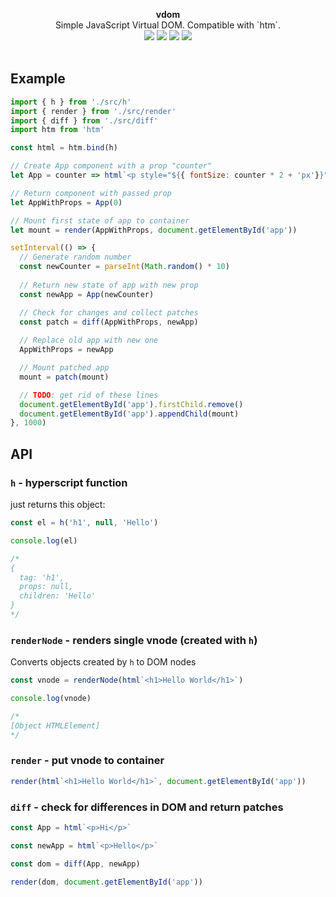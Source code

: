 
 <p align="center">
  <b>vdom</b><br />
  Simple JavaScript Virtual DOM. Compatible with `htm`.
  <br />
    <img src="https://cdn.rawgit.com/LunaGao/BlessYourCodeTag/master/tags/unicorn.svg" />
    <img src="https://img.shields.io/github/languages/top/talentlessguy/vdom" />
    <a href="https://twitter.com/v1rtl"><img src="https://img.shields.io/twitter/follow/v1rtl?style=social" /></a>
    <a href="https://dev.to/talentlessguy/my-experience-writing-virtual-dom-8bn"><img src="https://img.shields.io/badge/DEV-Article-black?style=flat-square" /></a>
  <br><br>
  </p>

## Example

```js
import { h } from './src/h'
import { render } from './src/render'
import { diff } from './src/diff'
import htm from 'htm'

const html = htm.bind(h)

// Create App component with a prop "counter"
let App = counter => html`<p style="${{ fontSize: counter * 2 + 'px'}}"><span>${counter}</span></p>`

// Return component with passed prop
let AppWithProps = App(0)

// Mount first state of app to container
let mount = render(AppWithProps, document.getElementById('app'))

setInterval(() => {
  // Generate random number
  const newCounter = parseInt(Math.random() * 10)
  
  // Return new state of app with new prop
  const newApp = App(newCounter)

  // Check for changes and collect patches
  const patch = diff(AppWithProps, newApp)
  
  // Replace old app with new one
  AppWithProps = newApp

  // Mount patched app
  mount = patch(mount)

  // TODO: get rid of these lines
  document.getElementById('app').firstChild.remove()
  document.getElementById('app').appendChild(mount)
}, 1000)
```

## API

### `h` - hyperscript function

just returns this object:

```js
const el = h('h1', null, 'Hello')

console.log(el)

/*
{
  tag: 'h1',
  props: null,
  children: 'Hello'
}
*/
```

### `renderNode` - renders single vnode (created with `h`)

Converts objects created by `h` to DOM nodes

```js
const vnode = renderNode(html`<h1>Hello World</h1>`)

console.log(vnode)

/*
[Object HTMLElement]
*/
```

### `render` - put vnode to container

```js
render(html`<h1>Hello World</h1>`, document.getElementById('app'))
```

### `diff` - check for differences in DOM and return patches

```js
const App = html`<p>Hi</p>`

const newApp = html`<p>Hello</p>`

const dom = diff(App, newApp)

render(dom, document.getElementById('app'))
```
